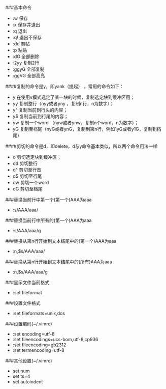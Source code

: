 ###基本命令
 * :w  保存
 * :x  保存并退出
 * :q  退出
 * :q! 退出不保存
 * :dd 剪帖
 * :p  粘贴
 * :dG 全部删除
 * :2yy 复制2行
 * :ggyG 全部复制
 * :ggVG 全部高亮


####复制的命令是y，即yank（提起） ，常用的命令如下： 
  * y      在使用v模式选定了某一块的时候，复制选定块到缓冲区用； 
  * yy    复制整行（nyy或者yny ，复制n行，n为数字）； 
  * y^   复制当前到行头的内容； 
  * y$    复制当前到行尾的内容； 
  * yw   复制一个word （nyw或者ynw，复制n个word，n为数字）； 
  * yG    复制至档尾（nyG或者ynG，复制到第n行，例如1yG或者y1G，复制到档尾）  
   
 
####剪切的命令是d，即delete，d与y命令基本类似，所以两个命令用法一样 
  * d      剪切选定块到缓冲区； 
  * dd    剪切整行 
  * d^    剪切至行首 
  * d$     剪切至行尾 
  * dw    剪切一个word 
  * dG     剪切至档尾  
    


###替换当前行中第一个(第一个)AAA为aaa
 * :s/AAA/aaa/

###替换当前行中所有的(第一个)AAA为aaa
 * :s/AAA/aaa/g


###替换从第n行开始到文本结尾中的(第一个)AAA为aaa
 * :n,$s/AAA/aaa/

###替换从第n行开始到文本结尾中的(所有)AAA为aaa
 * :n,$s/AAA/aaa/g



###显示文件当前格式
 * :set fileformat

###设置文件格式
 * :set fileformats=unix,dos



###设置编码(~/.vimrc)
 * :set encoding=utf-8
 * :set fileencodings=ucs-bom,utf-8,cp936
 * :set fileencoding=gb2312
 * :set termencoding=utf-8


 
###其他设置(~/.vimrc)
 * set num
 * set ts=4
 * set autoindent

